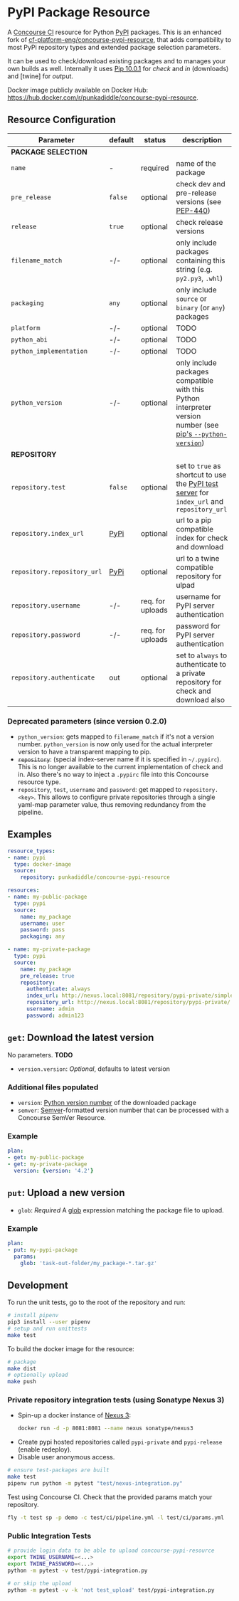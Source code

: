 # PyPI Package Resource
A [Concourse CI](http://concourse.ci) resource for Python [PyPI](https://pypi.python.org/pypi) packages. This is an enhanced fork of [cf-platform-eng/concourse-pypi-resource](https://github.com/cf-platform-eng/concourse-pypi-resource), that adds compatibility to most PyPi repository types and extended package selection parameters.

It can be used to check/download existing packages and to manages your own builds as well. Internally it uses [Pip 10.0.1](https://pip.pypa.io/en/stable/reference/pip_download/#options) for *check* and *in* (downloads) and [twine] for *out*put.

Docker image publicly available on Docker Hub: https://hub.docker.com/r/punkadiddle/concourse-pypi-resource.

## Resource Configuration

|Parameter                   |default|status   |description
|----------------------------|-------|---------|-----------
|__PACKAGE SELECTION__
|`name`                      |-       |required | name of the package
|`pre_release`               |`false` |optional | check dev and pre-release versions (see [PEP-440](https://www.python.org/dev/peps/pep-0440))
|`release`                   |`true`  |optional | check release versions
|`filename_match`            |-/-     |optional | only include packages containing this string (e.g. `py2.py3`, `.whl`)
|`packaging`                 |`any`   |optional | only include `source` or `binary` (or `any`) packages
|`platform`                  |-/-     |optional | TODO
|`python_abi`                |-/-     |optional | TODO
|`python_implementation`     |-/-     |optional | TODO
|`python_version`            |-/-     |optional | only include packages compatible with this Python interpreter version number (see [pip's `--python-version`]((https://pip.pypa.io/en/stable/reference/pip_download/#options)))
|__REPOSITORY__
|`repository.test`           |`false` |optional | set to `true` as shortcut to use the [PyPI test server](https://testpypi.python.org/pypi) for `index_url` and `repository_url`
|`repository.index_url`      |[PyPi](https://pypi.python.org/pypi)|optional         | url to a pip compatible index for check and download
|`repository.repository_url` |[PyPi](https://pypi.python.org/pypi)|optional         | url to a twine compatible repository for ulpad
|`repository.username`       |-/-     |req. for uploads | username for PyPI server authentication
|`repository.password`       |-/-     |req. for uploads | password for PyPI server authentication
|`repository.authenticate`   |out     |optional         | set to `always` to authenticate to a private repository for check and download also

### Deprecated parameters (since version 0.2.0)
* `python_version`: gets mapped to `filename_match` if it's not a version number. `python_version` is now only used for the actual interpreter version to have a transparent mapping to pip.
* ~~`repository`~~: (special index-server name if it is specified in `~/.pypirc`). This is no longer available to the current implementation of check and in. Also there's no way to inject a `.pypirc` file into this Concourse resource type.
* `repository`, `test`, `username` and `password`: get mapped to `repository.<key>`. This allows to configure private repositories through a single yaml-map parameter value, thus removing redundancy from the pipeline.


## Examples
``` yaml
resource_types:
- name: pypi
  type: docker-image
  source:
    repository: punkadiddle/concourse-pypi-resource

resources:
- name: my-public-package
  type: pypi
  source:
    name: my_package
    username: user
    password: pass
    packaging: any

- name: my-private-package
  type: pypi
  source:
    name: my_package
    pre_release: true
    repository:
      authenticate: always
      index_url: http://nexus.local:8081/repository/pypi-private/simple
      repository_url: http://nexus.local:8081/repository/pypi-private/
      username: admin
      password: admin123

```

## `get`: Download the latest version
No parameters.
__TODO__
 * `version.version`: *Optional*, defaults to latest version

### Additional files populated
 * `version`: [Python version number](https://www.python.org/dev/peps/pep-0440/) of the downloaded package
 * `semver`: [Semver](https://semver.org/)-formatted version number that can be processed with a Concourse SemVer Resource.

### Example
```yaml
plan:
- get: my-public-package
- get: my-private-package
  version: {version: '4.2'}
```

## `put`: Upload a new version
* `glob`: *Required* A [glob](https://docs.python.org/2/library/glob.html) expression matching the package file to upload.

### Example
```yaml
plan:
- put: my-pypi-package
  params:
    glob: 'task-out-folder/my_package-*.tar.gz'
```

## Development
To run the unit tests, go to the root of the repository and run:

``` sh
# install pipenv
pip3 install --user pipenv
# setup and run unittests
make test
```

To build the docker image for the resource:
``` sh
# package
make dist
# optionally upload
make push
```

### Private repository integration tests (using Sonatype Nexus 3)
* Spin-up a docker instance of [Nexus 3](https://hub.docker.com/r/sonatype/nexus3):
  ```sh
  docker run -d -p 8081:8081 --name nexus sonatype/nexus3
  ```
* Create pypi hosted repositories called `pypi-private` and `pypi-release` (enable redeploy).
* Disable user anonymous access.

```sh
# ensure test-packages are built
make test
pipenv run python -m pytest "test/nexus-integration.py"
```

Test using Concourse CI. Check that the provided params match your repository.
```sh
fly -t test sp -p demo -c test/ci/pipeline.yml -l test/ci/params.yml
```

### Public Integration Tests
```sh
# provide login data to be able to upload concourse-pypi-resource
export TWINE_USERNAME=<...>
export TWINE_PASSWORD=<...>
python -m pytest -v test/pypi-integration.py 

# or skip the upload
python -m pytest -v -k 'not test_upload' test/pypi-integration.py 

```